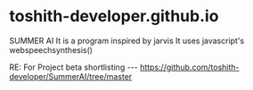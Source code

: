 # toshith-developer.github.io
SUMMER AI
It is a program inspired by jarvis
It uses javascript's webspeechsynthesis()

RE:
For Project beta shortlisting ---  https://github.com/toshith-developer/SummerAI/tree/master
